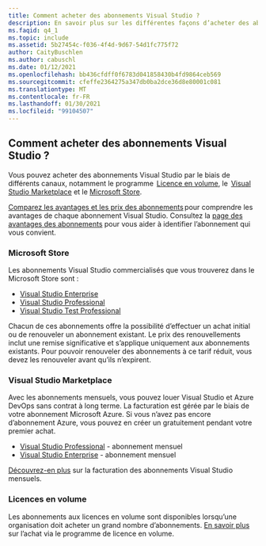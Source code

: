 ```yaml
---
title: Comment acheter des abonnements Visual Studio ?
description: En savoir plus sur les différentes façons d’acheter des abonnements Visual Studio
ms.faqid: q4_1
ms.topic: include
ms.assetid: 5b27454c-f036-4f4d-9d67-54d1fc775f72
author: CaityBuschlen
ms.author: cabuschl
ms.date: 01/12/2021
ms.openlocfilehash: bb436cfdff0f6783d041858430b4fd9864ceb569
ms.sourcegitcommit: cfeffe2364275a347db0ba2dce36d8e80001c081
ms.translationtype: MT
ms.contentlocale: fr-FR
ms.lasthandoff: 01/30/2021
ms.locfileid: "99104507"
---
```

## <a name="how-do-i-purchase-visual-studio-subscriptions"></a>Comment acheter des abonnements Visual Studio ?

Vous pouvez acheter des abonnements Visual Studio par le biais de différents canaux, notamment le programme  [Licence en volume](https://www.microsoft.com/licensing/default), le  [Visual Studio Marketplace](https://marketplace.visualstudio.com/subscriptions) et le [Microsoft Store](https://www.microsoft.com/store/collections/visualstudio).  

[Comparez les avantages et les prix des abonnements](https://visualstudio.microsoft.com/vs/pricing/) pour comprendre les avantages de chaque abonnement Visual Studio. Consultez la [page des avantages des abonnements](https://visualstudio.microsoft.com/vs/benefits/) pour vous aider à identifier l’abonnement qui vous convient.   

### <a name="microsoft-store"></a>Microsoft Store
Les abonnements Visual Studio commercialisés que vous trouverez dans le Microsoft Store sont : 
- [Visual Studio Enterprise](https://www.microsoft.com/p/visual-studio-enterprise-subscription/dg7gmgf0dst4?activetab=pivot%3aoverviewtab) 
- [Visual Studio Professional](https://www.microsoft.com/p/visual-studio-professional-subscription/dg7gmgf0dst3?activetab=pivot%3aoverviewtab) 
- [Visual Studio Test Professional](https://www.microsoft.com/p/visual-studio-test-professional-subscription/dg7gmgf0dst6?activetab=pivot%3aoverviewtab) 

Chacun de ces abonnements offre la possibilité d’effectuer un achat initial ou de renouveler un abonnement existant. Le prix des renouvellements inclut une remise significative et s’applique uniquement aux abonnements existants. Pour pouvoir renouveler des abonnements à ce tarif réduit, vous devez les renouveler avant qu’ils n’expirent. 

### <a name="visual-studio-marketplace"></a>Visual Studio Marketplace 
Avec les abonnements mensuels, vous pouvez louer Visual Studio et Azure DevOps sans contrat à long terme. La facturation est gérée par le biais de votre abonnement Microsoft Azure. Si vous n’avez pas encore d’abonnement Azure, vous pouvez en créer un gratuitement pendant votre premier achat.  
- [Visual Studio Professional](https://marketplace.visualstudio.com/items?itemName=ms.vs-professional-monthly) - abonnement mensuel 
- [Visual Studio Enterprise](https://marketplace.visualstudio.com/items?itemName=ms.vs-enterprise-monthly) - abonnement mensuel 
 
[Découvrez-en plus](https://docs.microsoft.com/visualstudio/subscriptions/vscloud-billing-faq) sur la facturation des abonnements Visual Studio mensuels. 

### <a name="volume-licensing"></a>Licences en volume 
Les abonnements aux licences en volume sont disponibles lorsqu’une organisation doit acheter un grand nombre d’abonnements. [En savoir plus](https://www.microsoft.com/licensing/how-to-buy/how-to-buy) sur l’achat via le programme de licence en volume.